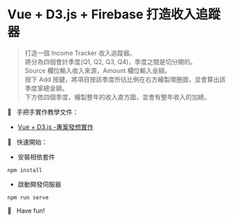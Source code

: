 # Vue + D3.js + Firebase 打造收入追蹤器
> 打造一個 Income Tracker 收入追蹤器。<br>
> 將分為四個會計季度(Q1, Q2, Q3, Q4)，季度之間是切分開的。<br>
> Source 欄位輸入收入來源，Amount 欄位輸入金額。<br>
> 按下 Add 按鍵，將項目按該季度所佔比例在右方繪製環圈圖，並會算出該季度家總金額。<br>
> 下方依四個季度，繪製整年的收入直方圖，並會有整年收入的加總。<br>


📝 &nbsp; 手把手實作教學文件：
- [Vue + D3.js -專案發想實作](https://jacychu.medium.com/vue-d3-js-%E5%B0%88%E6%A1%88%E7%99%BC%E6%83%B3%E5%AF%A6%E4%BD%9C-4df4fa99e2e6)

🚀 &nbsp; 快速開始：<br>
- 安裝相依套件
```
npm install
```
- 啟動開發伺服器
```
npm run serve
```

🙌 &nbsp; Have fun!
